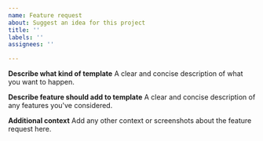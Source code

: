 ```yaml
---
name: Feature request
about: Suggest an idea for this project
title: ''
labels: ''
assignees: ''

---
```


**Describe what kind of template**
A clear and concise description of what you want to happen.

**Describe feature should add to template**
A clear and concise description of any features you've considered.

**Additional context**
Add any other context or screenshots about the feature request here.
